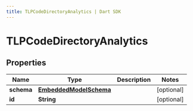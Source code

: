 ```yaml
---
title: TLPCodeDirectoryAnalytics | Dart SDK
---
```


# TLPCodeDirectoryAnalytics

## Properties
Name | Type | Description | Notes
------------ | ------------- | ------------- | -------------
**schema** | [**EmbeddedModelSchema**](EmbeddedModelSchema) |  | [optional] 
**id** | **String** |  | [optional] 


